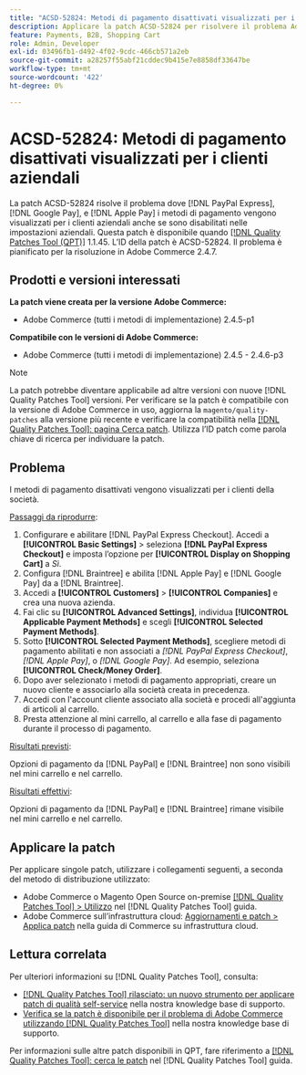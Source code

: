 ```yaml
---
title: "ACSD-52824: Metodi di pagamento disattivati visualizzati per i clienti aziendali"
description: Applicare la patch ACSD-52824 per risolvere il problema Adobe Commerce in cui [!DNL PayPal Express], [!DNL Google Pay], and [!DNL Apple Pay] i metodi di pagamento vengono visualizzati per i clienti aziendali anche se sono disabilitati nelle impostazioni aziendali.
feature: Payments, B2B, Shopping Cart
role: Admin, Developer
exl-id: 03496fb1-d492-4f02-9cdc-466cb571a2eb
source-git-commit: a28257f55abf21cddec9b415e7e8858df33647be
workflow-type: tm+mt
source-wordcount: '422'
ht-degree: 0%

---
```


# ACSD-52824: Metodi di pagamento disattivati visualizzati per i clienti aziendali

La patch ACSD-52824 risolve il problema dove [!DNL PayPal Express], [!DNL Google Pay], e [!DNL Apple Pay] i metodi di pagamento vengono visualizzati per i clienti aziendali anche se sono disabilitati nelle impostazioni aziendali. Questa patch è disponibile quando [[!DNL Quality Patches Tool (QPT)]](/help/announcements/adobe-commerce-announcements/magento-quality-patches-released-new-tool-to-self-serve-quality-patches.md) 1.1.45. L’ID della patch è ACSD-52824. Il problema è pianificato per la risoluzione in Adobe Commerce 2.4.7.

## Prodotti e versioni interessati

**La patch viene creata per la versione Adobe Commerce:**

* Adobe Commerce (tutti i metodi di implementazione) 2.4.5-p1

**Compatibile con le versioni di Adobe Commerce:**

* Adobe Commerce (tutti i metodi di implementazione) 2.4.5 - 2.4.6-p3

>[!NOTE]
>
>La patch potrebbe diventare applicabile ad altre versioni con nuove [!DNL Quality Patches Tool] versioni. Per verificare se la patch è compatibile con la versione di Adobe Commerce in uso, aggiorna la `magento/quality-patches` alla versione più recente e verificare la compatibilità nella [[!DNL Quality Patches Tool]: pagina Cerca patch](https://experienceleague.adobe.com/tools/commerce-quality-patches/index.html). Utilizza l’ID patch come parola chiave di ricerca per individuare la patch.

## Problema

I metodi di pagamento disattivati vengono visualizzati per i clienti della società.

<u>Passaggi da riprodurre</u>:

1. Configurare e abilitare [!DNL PayPal Express Checkout]. Accedi a **[!UICONTROL Basic Settings]** > seleziona **[!DNL PayPal Express Checkout]** e imposta l’opzione per **[!UICONTROL Display on Shopping Cart]** a *Sì*.
1. Configura [!DNL Braintree] e abilita [!DNL Apple Pay] e [!DNL Google Pay] da a [!DNL Braintree].
1. Accedi a **[!UICONTROL Customers]** > **[!UICONTROL Companies]** e crea una nuova azienda.
1. Fai clic su **[!UICONTROL Advanced Settings]**, individua **[!UICONTROL Applicable Payment Methods]** e scegli **[!UICONTROL Selected Payment Methods]**.
1. Sotto **[!UICONTROL Selected Payment Methods]**, scegliere metodi di pagamento abilitati e non associati a *[!DNL PayPal Express Checkout]*, *[!DNL Apple Pay]*, o *[!DNL Google Pay]*. Ad esempio, seleziona **[!UICONTROL Check/Money Order]**.
1. Dopo aver selezionato i metodi di pagamento appropriati, creare un nuovo cliente e associarlo alla società creata in precedenza.
1. Accedi con l&#39;account cliente associato alla società e procedi all&#39;aggiunta di articoli al carrello.
1. Presta attenzione al mini carrello, al carrello e alla fase di pagamento durante il processo di pagamento.

<u>Risultati previsti</u>:

Opzioni di pagamento da [!DNL PayPal] e [!DNL Braintree] non sono visibili nel mini carrello e nel carrello.

<u>Risultati effettivi</u>:

Opzioni di pagamento da [!DNL PayPal] e [!DNL Braintree] rimane visibile nel mini carrello e nel carrello.

## Applicare la patch

Per applicare singole patch, utilizzare i collegamenti seguenti, a seconda del metodo di distribuzione utilizzato:

* Adobe Commerce o Magento Open Source on-premise [[!DNL Quality Patches Tool] > Utilizzo](https://experienceleague.adobe.com/docs/commerce-operations/tools/quality-patches-tool/usage.html) nel [!DNL Quality Patches Tool] guida.
* Adobe Commerce sull’infrastruttura cloud: [Aggiornamenti e patch > Applica patch](https://experienceleague.adobe.com/docs/commerce-cloud-service/user-guide/develop/upgrade/apply-patches.html) nella guida di Commerce su infrastruttura cloud.

## Lettura correlata

Per ulteriori informazioni su [!DNL Quality Patches Tool], consulta:

* [[!DNL Quality Patches Tool] rilasciato: un nuovo strumento per applicare patch di qualità self-service](/help/announcements/adobe-commerce-announcements/magento-quality-patches-released-new-tool-to-self-serve-quality-patches.md) nella nostra knowledge base di supporto.
* [Verifica se la patch è disponibile per il problema di Adobe Commerce utilizzando [!DNL Quality Patches Tool]](/help/support-tools/patches-available-in-qpt-tool/check-patch-for-magento-issue-with-magento-quality-patches.md) nella nostra knowledge base di supporto.

Per informazioni sulle altre patch disponibili in QPT, fare riferimento a [[!DNL Quality Patches Tool]: cerca le patch](https://experienceleague.adobe.com/tools/commerce-quality-patches/index.html) nel [!DNL Quality Patches Tool] guida.
